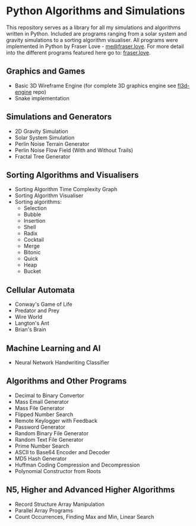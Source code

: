 # Python Algorithms and Simulations
This repository serves as a library for all my simulations and algorithms written in Python. Included are programs ranging from a solar system and gravity simulations to a sorting algorithm visualiser. 
All programs were implemented in Python by Fraser Love - me@fraser.love. For more detail into the different programs featured here go to: [fraser.love](https://fraser.love).

## Graphics and Games
  - Basic 3D Wireframe Engine (for complete 3D graphics engine see [fl3d-engine](https://github.com/fraserlove/fl3d-engine) repo)
  - Snake implementation

## Simulations and Generators
  - 2D Gravity Simulation
  - Solar System Simulation
  - Perlin Noise Terrain Generator
  - Perlin Noise Flow Field (With and Without Trails)
  - Fractal Tree Generator

## Sorting Algorithms and Visualisers
  - Sorting Algorithm Time Complexity Graph
  - Sorting Algorithm Visualiser
  - Sorting algorithms:
    - Selection
    - Bubble
    - Insertion
    - Shell
    - Radix
    - Cocktail
    - Merge
    - Bitonic
    - Quick
    - Heap
    - Bucket
   
## Cellular Automata
  - Conway's Game of Life
  - Predator and Prey
  - Wire World
  - Langton's Ant
  - Brian's Brain
  
## Machine Learning and AI
  - Neural Network Handwriting Classifier
    
## Algorithms and Other Programs
  - Decimal to Binary Convertor
  - Mass Email Generator
  - Mass File Generator
  - Flipped Number Search
  - Remote Keylogger with Feedback
  - Password Generator
  - Random Binary File Generator
  - Random Text File Generator
  - Prime Number Search
  - ASCII to Base64 Encoder and Decoder
  - MD5 Hash Generator
  - Huffman Coding Compression and Decompression
  - Polynomial Constructor from Roots

## N5, Higher and Advanced Higher Algorithms
  - Record Structure Array Manipulation
  - Parallel Array Programs
  - Count Occurrences, Finding Max and Min, Linear Search
